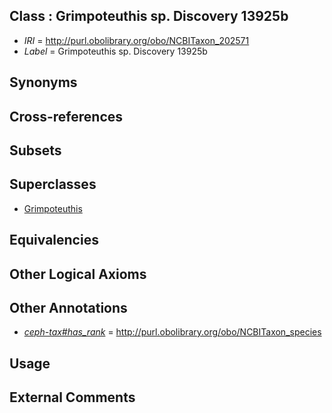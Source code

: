 
## Class : Grimpoteuthis sp. Discovery 13925b

 * *IRI* = http://purl.obolibrary.org/obo/NCBITaxon_202571
 * *Label* = Grimpoteuthis sp. Discovery 13925b

## Synonyms


## Cross-references


## Subsets


## Superclasses

 * [Grimpoteuthis](../../NCBITaxon/42/NCBITaxon_78442.md)

## Equivalencies


## Other Logical Axioms


## Other Annotations

 * *[ceph-tax#has_rank](../../ceph-tax#has/nk/ceph-tax#has_rank.md)* = http://purl.obolibrary.org/obo/NCBITaxon_species

## Usage


## External Comments

